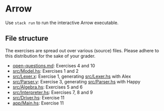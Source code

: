 # Arrow

Use `stack run` to run the interactive Arrow executable.

## File structure

The exercises are spread out over various (source) files. Please adhere to this distribution for the sake of your grader.

- [open-questions.md](open-questions.md): Exercises 4 and 10
- [src/Model.hs](src/Model.hs): Exercises 1 and 2
- [src/Lexer.x](src/Lexer.x): Exercise 1, generating [src/Lexer.hs](src/Lexer.hs) with Alex
- [src/Parser.y](src/Parser.y): Exercise 3, generating [src/Parser.hs](src/Parser.hs) with Happy
- [src/Algebra.hs](src/Algebra.hs): Exercises 5 and 6
- [src/Interpreter.hs](src/Interpreter.hs): Exercises 7, 8 and 9
- [src/Driver.hs](src/Driver.hs): Exercise 11
- [app/Main.hs](app/Main.hs): Exercise 11
